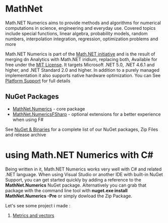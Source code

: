 # MathNet
Math.NET Numerics aims to provide methods and algorithms for numerical computations in science, engineering and everyday
use. Covered topics include special functions, linear algebra, probability models, random numbers, interpolation
integration, regression, optimization problems and more

Math.NET Numerics is part of the [Math.NET initiative](https://www.mathdotnet.com/) and is the result of merging dn Analytics with Math.NET iridium,
replacing both, Available for free under the [MIT License](https://numerics.mathdotnet.com/License). It targets Microsoft .NET 5.0, .NET 4.6.1 and higher, and .NET Standard 2.0 and higher. In addition to a purely managed implementation 
it also supports native hardware optimization. You can See [Platform Support](https://numerics.mathdotnet.com/Compatibility) for full details

## NuGet Packages

* [MathNet.Numerics](https://www.nuget.org/packages/MathNet.Numerics/) - core package
* [MathNet.NumericsFSharp](https://www.nuget.org/packages/MathNet.Numerics.FSharp/) - optional extensions for a better experience
when using F#

See [NuGet & Binaries](https://numerics.mathdotnet.com/Packages) for a complete list of our NuGet packages, Zip Files and release archive

# using Math.NET Numerics with C#
Being written in it, Math.NET Numerics works very well with C# and related .NET language. When using Visual Studio or another IDE with built-in NuGet Support, you can get started quickly by adding a reference to the **MathNet.Numerics** NuGet package. Alternatively you can grab that package with the command line tool with **nuget.exe install MathNet.Numerics -Pre** or simply dowload the Zip Package.

Let's see some project i made :
1. [Metrics and vectors]()



